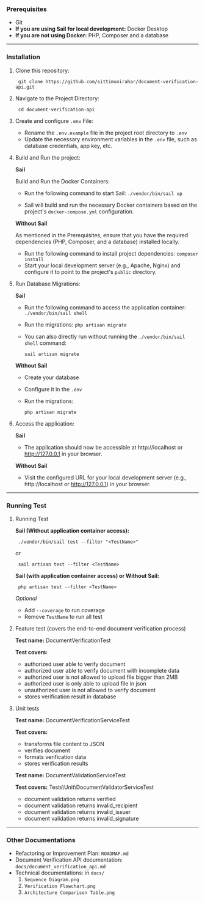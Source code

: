 ### Prerequisites

- Git
- **If you are using Sail for local development:** Docker Desktop
- **If you are not using Docker:** PHP, Composer and a database

***

### Installation

1. Clone this repository:

        git clone https://github.com/sittimunirahar/document-verification-api.git

2. Navigate to the Project Directory:
   
        cd document-verification-api

3. Create and configure `.env` File:

   - Rename the `.env.example` file in the project root directory to `.env`
   - Update the necessary environment variables in the `.env` file, such as database credentials, app key, etc.

4. Build and Run the project:
  
    **Sail** 
    
    Build and Run the Docker Containers:
    - Run the following command to start Sail:
      `./vendor/bin/sail up`

    - Sail will build and run the necessary Docker containers based on the project's `docker-compose.yml` configuration.

    **Without Sail**
    
    As mentioned in the Prerequisites, ensure that you have the required dependencies (PHP, Composer, and a database) installed locally. 
    - Run the following command to install project dependencies:
    `composer install`
    - Start your local development server (e.g., Apache, Nginx) and configure it to point to the project's `public` directory.

5. Run Database Migrations:
   
   **Sail**
   
   - Run the following command to access the application container:
      `./vendor/bin/sail shell`

   - Run the migrations:
      `php artisan migrate`

   - You can also directly run without running the `./vendor/bin/sail shell` command: 
  
      `sail artisan migrate`

   **Without Sail**

     - Create your database 
     - Configure it in the `.env`
     - Run the migrations:
   
         `php artisan migrate`

6. Access the application:

    **Sail**

    - The application should now be accessible at http://localhost or http://127.0.0.1 in your browser.

    **Without Sail**

    - Visit the configured URL for your local development server (e.g., http://localhost or http://127.0.0.1) in your browser.

***

### Running Test

1. Running Test
   
    **Sail (Without application container access):**

    
        ./vendor/bin/sail test --filter "<TestName>"

    or 

        sail artisan test --filter <TestName>

    **Sail (with application container access) or Without Sail:**

        php artisan test --filter <TestName> 

    *Optional*
    * Add `--coverage` to run coverage
    * Remove `TestName` to run all test


2. Feature test (covers the end-to-end document verification process)

    **Test name:** DocumentVerificationTest

    **Test covers:**
    - authorized user able to verify document      
    - authorized user able to verify document with incomplete data
    - authorized user is not allowed to upload file bigger than 2MB
    - authorized user is only able to upload file in json
    - unauthorized user is not allowed to verify document
    - stores verification result in database

3. Unit tests
   
   **Test name:** DocumentVerificationServiceTest

   **Test covers:**
   - transforms file content to JSON
   - verifies document
   - formats verification data
   - stores verification results 

   **Test name:** DocumentValidationServiceTest

   **Test covers:**
   Tests\Unit\DocumentValidatorServiceTest
   - document validation returns verified
   - document validation returns invalid_recipient
   - document validation returns invalid_issuer
   - document validation returns invalid_signature

***

### Other Documentations

 - Refactoring or Improvement Plan: `ROADMAP.md`
 - Document Verification API documentation: `docs/document_verification_api.md`
 - Technical documentations: in `docs/`
    1. `Sequence Diagram.png`
    2. `Verification Flowchart.png`
    3. `Architecture Comparison Table.png`
